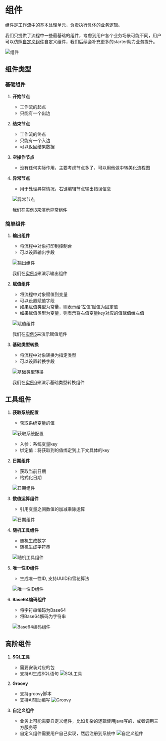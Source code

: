 # 组件

组件是工作流中的基本处理单元，负责执行具体的业务逻辑。

我们只提供了流程中一些最基础的组件，考虑到用户各个业务场景可能不同，用户可以仿照[自定义组件](/guide/advanced/UserDefinedNode.html)自定义组件，我们后续会补充更多的starter助力业务提升。

![组件](/images/guide/node/baseComponent.png)

## 组件类型

### 基础组件

1. **开始节点**
   - 工作流的起点
   - 只能有一个出边

2. **结束节点**
   - 工作流的终点
   - 只能有一个入边
   - 可以返回结果数据

3. **空操作节点**
   - 没有任何实际作用，主要考虑节点多了，可以用他做中转美化流程图

3. **异常节点**
   - 用于处理异常情况，右键编辑节点输出错误信息

   ![异常节点](/images/guide/node/exception.png)

   我们在[实例3](/guide/example/demo3.md)来演示异常组件

### 简单组件

1. **输出组件**
   - 将流程中对象打印到控制台
   - 可以设置输出字段

   ![输出组件](/images/guide/node/print.png)

   我们在[实例4](/guide/example/demo4.md)来演示输出组件

2. **赋值组件**
   - 将流程中对象赋值到变量
   - 可以设置赋值字段
   - 如果赋值类型为常量，则表示给'左值'赋值为固定值
   - 如果赋值类型为变量，则表示将右值变量key对应的值赋值给左值

   ![赋值组件](/images/guide/node/assign.png)

   我们在[实例5](/guide/example/demo5.md)来演示赋值组件

3. **基础类型转换**
   - 将流程中对象转换为指定类型
   - 可以设置转换字段


   ![基础类型转换](/images/guide/node/baseTypeConvert.png)

   我们在[实例6](/guide/example/demo6.md)来演示基础类型转换组件

## 工具组件

1. **获取系统配置**
   - 获取系统变量的值

   ![获取系统配置](/images/guide/node/getSystemConfig.png)

   - 入参：系统变量key
   - 绑定值：将获取到的值绑定到上下文具体的key

2. **日期组件**
   - 获取当前日期
   - 格式化日期

   ![日期组件](/images/guide/node/dateUtil.png)

3. **数值运算组件**
   - 引用变量之间数值的加减乘除运算

   ![日期组件](/images/guide/node/numberUtil.png)

4. **随机工具组件**
   - 随机生成数字
   - 随机生成字符串

   ![随机工具组件](/images/guide/node/random.png)

5. **唯一性ID组件**
   - 生成唯一性ID, 支持UUID和雪花算法

   ![唯一性ID组件](/images/guide/node/uniqueId.png)

6. **Base64编码组件**
   - 将字符串编码为Base64
   - 将Base64解码为字符串

   ![Base64编码组件](/images/guide/node/base64.png)

## 高阶组件

1. **SQL工具**
   - 需要安装对应的包
   - 支持AI生成SQL语句
   ![SQL工具](/images/guide/node/sql.png)


2. **Groovy**
   - 支持groovy脚本
   - 支持AI辅助编写
   ![Groovy](/images/guide/node/groovy.png) 

3. **自定义组件**
   - 业务上可能需要自定义组件，比如复杂的逻辑使用java写的，或者调用三方服务等
   - 自定义组件需要用户自己实现，然后注册到系统中
   ![自定义组件](/images/guide/node/custom.png) 